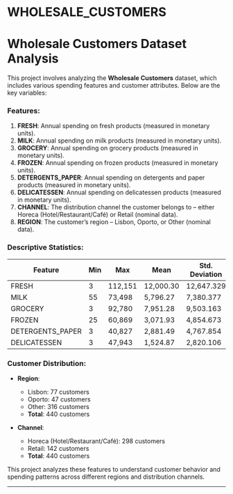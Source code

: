 # WHOLESALE_CUSTOMERS
# Wholesale Customers Dataset Analysis

This project involves analyzing the **Wholesale Customers** dataset, which includes various spending features and customer attributes. Below are the key variables:

### Features:
1. **FRESH**: Annual spending on fresh products (measured in monetary units).
2. **MILK**: Annual spending on milk products (measured in monetary units).
3. **GROCERY**: Annual spending on grocery products (measured in monetary units).
4. **FROZEN**: Annual spending on frozen products (measured in monetary units).
5. **DETERGENTS_PAPER**: Annual spending on detergents and paper products (measured in monetary units).
6. **DELICATESSEN**: Annual spending on delicatessen products (measured in monetary units).
7. **CHANNEL**: The distribution channel the customer belongs to – either Horeca (Hotel/Restaurant/Café) or Retail (nominal data).
8. **REGION**: The customer’s region – Lisbon, Oporto, or Other (nominal data).

### Descriptive Statistics:

| Feature            | Min   | Max    | Mean    | Std. Deviation |
|--------------------|-------|--------|---------|----------------|
| FRESH              | 3     | 112,151| 12,000.30| 12,647.329    |
| MILK               | 55    | 73,498 | 5,796.27| 7,380.377      |
| GROCERY            | 3     | 92,780 | 7,951.28| 9,503.163      |
| FROZEN             | 25    | 60,869 | 3,071.93| 4,854.673      |
| DETERGENTS_PAPER   | 3     | 40,827 | 2,881.49| 4,767.854      |
| DELICATESSEN       | 3     | 47,943 | 1,524.87| 2,820.106      |

### Customer Distribution:
- **Region**:
  - Lisbon: 77 customers
  - Oporto: 47 customers
  - Other: 316 customers
  - **Total**: 440 customers

- **Channel**:
  - Horeca (Hotel/Restaurant/Café): 298 customers
  - Retail: 142 customers
  - **Total**: 440 customers

This project analyzes these features to understand customer behavior and spending patterns across different regions and distribution channels.

---

